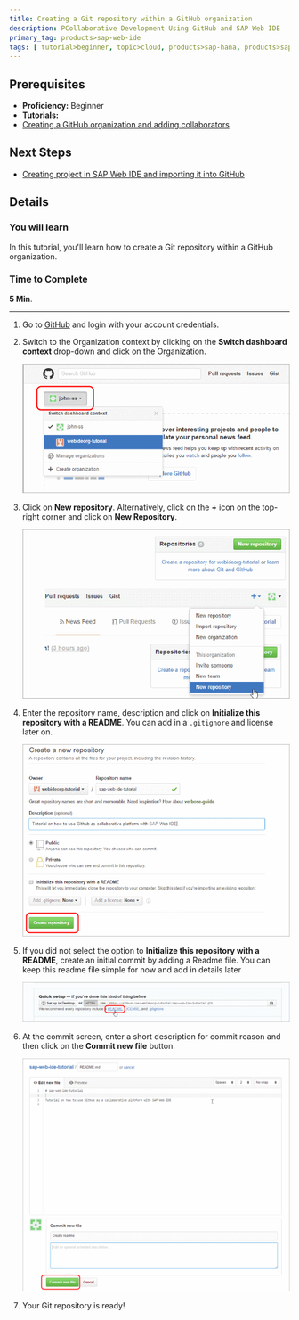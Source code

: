 ```yaml
---
title: Creating a Git repository within a GitHub organization
description: PCollaborative Development Using GitHub and SAP Web IDE
primary_tag: products>sap-web-ide
tags: [ tutorial>beginner, topic>cloud, products>sap-hana, products>sap-web-ide, products>sap-cloud-platform ]
---
```

## Prerequisites  
 - **Proficiency:** Beginner
 - **Tutorials:**
  - [Creating a GitHub organization and adding collaborators](https://developers.sap.com/tutorials/webide-github-creating-org.html)

## Next Steps
 - [Creating project in SAP Web IDE and importing it into GitHub](https://developers.sap.com/tutorials/webide-github-import-project.html)

## Details
### You will learn  
In this tutorial, you'll learn how to create a Git repository within a GitHub organization.

### Time to Complete
**5 Min**.

---

1. Go to [GitHub](https://github.com) and login with your account credentials.

2. Switch to the Organization context by clicking on the **Switch dashboard context** drop-down and click on the Organization.

    ![Switch dashboard context](p2_2.png)

3. Click on **New repository**. Alternatively, click on the **+** icon on the top-right corner and click on **New Repository**.

    ![Create new repository under an organization](p2_3.png)

4. Enter the repository name, description and click on **Initialize this repository with a README**. You can add in a `.gitignore` and license later on.

    ![Repository details](p2_4.png)

5. If you did not select the option to **Initialize this repository with a README**, create an initial commit by adding a Readme file. You can keep this readme file simple for now and add in details later

    ![Adding readme file](p2_5.png)

6. At the commit screen, enter a short description for commit reason and then click on the **Commit new file** button.

    ![Committing readme file](p2_6.png)

6. Your Git repository is ready!


